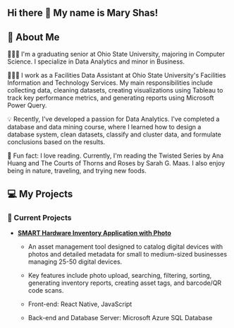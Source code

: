 ## Hi there 👋 My name is Mary Shas!

## 🚀 About Me
👩🏻‍🎓 I'm a graduating senior at Ohio State University, majoring in Computer Science. I specialize in Data Analytics and minor in Business.

👩🏻‍💻 I work as a Facilities Data Assistant at Ohio State University's Facilities Information and Technology Services. My main responsibilities include collecting data, cleaning datasets, creating visualizations using Tableau to track key performance metrics, and generating reports using Microsoft Power Query.

💡 Recently, I've developed a passion for Data Analytics. I've completed a database and data mining course, where I learned how to design a database system, clean datasets, classify and cluster data, and formulate conclusions based on the results.

💌 Fun fact: I love reading. Currently, I'm reading the Twisted Series by Ana Huang and The Courts of Thorns and Roses by Sarah G. Maas. I also enjoy being in nature, traveling, and trying new foods.

## 💻 My Projects

### 🌟 Current Projects

- **[SMART Hardware Inventory Application with Photo]([https://github.com/Leslieie/5915-Capstone-Project])**  
  - An asset management tool designed to catalog digital devices with photos and detailed metadata for small to medium-sized businesses managing 25-50 digital devices.
  
  - Key features include photo upload, searching, filtering, sorting, generating inventory reports, creating asset tags, and barcode/QR code scans.
  
  - Front-end: React Native, JavaScript
  
  - Back-end and Database Server: Microsoft Azure SQL Database

<!--
**maryshas/maryshas** is a ✨ _special_ ✨ repository because its `README.md` (this file) appears on your GitHub profile.

Here are some ideas to get you started:

- 🔭 I’m currently working on ...
- 🌱 I’m currently learning ...
- 👯 I’m looking to collaborate on ...
- 🤔 I’m looking for help with ...
- 💬 Ask me about ...
- 📫 How to reach me: ...
- 😄 Pronouns: ...
- ⚡ Fun fact: ...
-->
